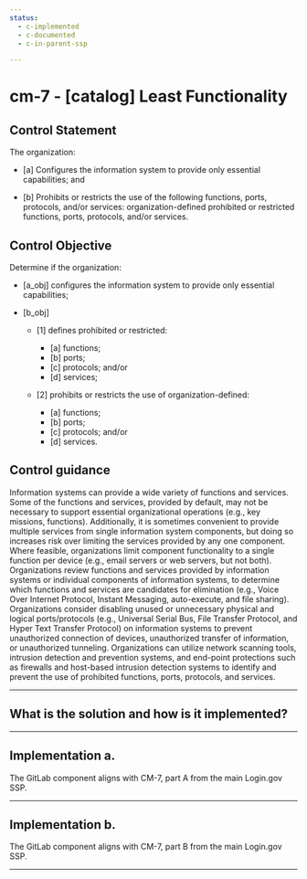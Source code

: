 ```yaml
---
status:
  - c-implemented
  - c-documented
  - c-in-parent-ssp

---
```


# cm-7 - \[catalog\] Least Functionality

## Control Statement

The organization:

- \[a\] Configures the information system to provide only essential capabilities; and

- \[b\] Prohibits or restricts the use of the following functions, ports, protocols, and/or services: organization-defined prohibited or restricted functions, ports, protocols, and/or services.

## Control Objective

Determine if the organization:

- \[a_obj\] configures the information system to provide only essential capabilities;

- \[b_obj\]

  - \[1\] defines prohibited or restricted:

    - \[a\] functions;
    - \[b\] ports;
    - \[c\] protocols; and/or
    - \[d\] services;

  - \[2\] prohibits or restricts the use of organization-defined:

    - \[a\] functions;
    - \[b\] ports;
    - \[c\] protocols; and/or
    - \[d\] services.

## Control guidance

Information systems can provide a wide variety of functions and services. Some of the functions and services, provided by default, may not be necessary to support essential organizational operations (e.g., key missions, functions). Additionally, it is sometimes convenient to provide multiple services from single information system components, but doing so increases risk over limiting the services provided by any one component. Where feasible, organizations limit component functionality to a single function per device (e.g., email servers or web servers, but not both). Organizations review functions and services provided by information systems or individual components of information systems, to determine which functions and services are candidates for elimination (e.g., Voice Over Internet Protocol, Instant Messaging, auto-execute, and file sharing). Organizations consider disabling unused or unnecessary physical and logical ports/protocols (e.g., Universal Serial Bus, File Transfer Protocol, and Hyper Text Transfer Protocol) on information systems to prevent unauthorized connection of devices, unauthorized transfer of information, or unauthorized tunneling. Organizations can utilize network scanning tools, intrusion detection and prevention systems, and end-point protections such as firewalls and host-based intrusion detection systems to identify and prevent the use of prohibited functions, ports, protocols, and services.

______________________________________________________________________

## What is the solution and how is it implemented?

<!-- Please leave this section blank and enter implementation details in the parts below. -->

______________________________________________________________________

## Implementation a.

The GitLab component aligns with CM-7, part A from the main Login.gov SSP.

______________________________________________________________________

## Implementation b.

The GitLab component aligns with CM-7, part B from the main Login.gov SSP.

______________________________________________________________________
